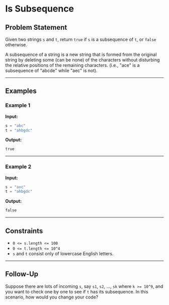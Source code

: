 # Is Subsequence

## Problem Statement

Given two strings `s` and `t`, return `true` if `s` is a subsequence of `t`, or `false` otherwise.

A subsequence of a string is a new string that is formed from the original string by deleting some (can be none) of the characters without disturbing the relative positions of the remaining characters. (i.e., "ace" is a subsequence of "abcde" while "aec" is not).

---

## Examples

### Example 1

**Input:**
```python
s = "abc"
t = "ahbgdc"
```

**Output:**
```python
true
```

---

### Example 2

**Input:**
```python
s = "axc"
t = "ahbgdc"
```

**Output:**
```python
false
```

---

## Constraints

- `0 <= s.length <= 100`
- `0 <= t.length <= 10^4`
- `s` and `t` consist only of lowercase English letters.

---

## Follow-Up

Suppose there are lots of incoming `s`, say `s1`, `s2`, ..., `sk` where `k >= 10^9`, and you want to check one by one to see if `t` has its subsequence. In this scenario, how would you change your code?
